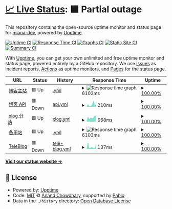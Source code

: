 # [📈 Live Status](https://up.zwh.moe): <!--live status--> **🟧 Partial outage**

This repository contains the open-source uptime monitor and status page for [miaoa-dev](https://up.zwh.moe), powered by [Upptime](https://github.com/upptime/upptime).

[![Uptime CI](https://github.com/miaoa-dev/upptime/workflows/Uptime%20CI/badge.svg)](https://github.com/miaoa-dev/upptime/actions?query=workflow%3A%22Uptime+CI%22)
[![Response Time CI](https://github.com/miaoa-dev/upptime/workflows/Response%20Time%20CI/badge.svg)](https://github.com/miaoa-dev/upptime/actions?query=workflow%3A%22Response+Time+CI%22)
[![Graphs CI](https://github.com/miaoa-dev/upptime/workflows/Graphs%20CI/badge.svg)](https://github.com/miaoa-dev/upptime/actions?query=workflow%3A%22Graphs+CI%22)
[![Static Site CI](https://github.com/miaoa-dev/upptime/workflows/Static%20Site%20CI/badge.svg)](https://github.com/miaoa-dev/upptime/actions?query=workflow%3A%22Static+Site+CI%22)
[![Summary CI](https://github.com/miaoa-dev/upptime/workflows/Summary%20CI/badge.svg)](https://github.com/miaoa-dev/upptime/actions?query=workflow%3A%22Summary+CI%22)

With [Upptime](https://upptime.js.org), you can get your own unlimited and free uptime monitor and status page, powered entirely by a GitHub repository. We use [Issues](https://github.com/miaoa-dev/upptime/issues) as incident reports, [Actions](https://github.com/miaoa-dev/upptime/actions) as uptime monitors, and [Pages](https://up.zwh.moe) for the status page.

<!--start: status pages-->
<!-- This summary is generated by Upptime (https://github.com/upptime/upptime) -->
<!-- Do not edit this manually, your changes will be overwritten -->
<!-- prettier-ignore -->
| URL | Status | History | Response Time | Uptime |
| --- | ------ | ------- | ------------- | ------ |
| <img alt="" src="https://icons.duckduckgo.com/ip3/zwh.moe.ico" height="13"> [博客主站](https://zwh.moe) | 🟩 Up | [.yml](https://github.com/miaoa-dev/upptime/commits/HEAD/history/.yml) | <details><summary><img alt="Response time graph" src="./graphs//response-time-week.png" height="20"> 6103ms</summary><br><a href="https://up.zwh.moe/history/"><img alt="Response time 6085" src="https://img.shields.io/endpoint?url=https%3A%2F%2Fraw.githubusercontent.com%2Fmiaoa-dev%2Fupptime%2FHEAD%2Fapi%2F%2Fresponse-time.json"></a><br><a href="https://up.zwh.moe/history/"><img alt="24-hour response time 6099" src="https://img.shields.io/endpoint?url=https%3A%2F%2Fraw.githubusercontent.com%2Fmiaoa-dev%2Fupptime%2FHEAD%2Fapi%2F%2Fresponse-time-day.json"></a><br><a href="https://up.zwh.moe/history/"><img alt="7-day response time 6103" src="https://img.shields.io/endpoint?url=https%3A%2F%2Fraw.githubusercontent.com%2Fmiaoa-dev%2Fupptime%2FHEAD%2Fapi%2F%2Fresponse-time-week.json"></a><br><a href="https://up.zwh.moe/history/"><img alt="30-day response time 6085" src="https://img.shields.io/endpoint?url=https%3A%2F%2Fraw.githubusercontent.com%2Fmiaoa-dev%2Fupptime%2FHEAD%2Fapi%2F%2Fresponse-time-month.json"></a><br><a href="https://up.zwh.moe/history/"><img alt="1-year response time 6085" src="https://img.shields.io/endpoint?url=https%3A%2F%2Fraw.githubusercontent.com%2Fmiaoa-dev%2Fupptime%2FHEAD%2Fapi%2F%2Fresponse-time-year.json"></a></details> | <details><summary><a href="https://up.zwh.moe/history/">100.00%</a></summary><a href="https://up.zwh.moe/history/"><img alt="All-time uptime 100.00%" src="https://img.shields.io/endpoint?url=https%3A%2F%2Fraw.githubusercontent.com%2Fmiaoa-dev%2Fupptime%2FHEAD%2Fapi%2F%2Fuptime.json"></a><br><a href="https://up.zwh.moe/history/"><img alt="24-hour uptime 100.00%" src="https://img.shields.io/endpoint?url=https%3A%2F%2Fraw.githubusercontent.com%2Fmiaoa-dev%2Fupptime%2FHEAD%2Fapi%2F%2Fuptime-day.json"></a><br><a href="https://up.zwh.moe/history/"><img alt="7-day uptime 100.00%" src="https://img.shields.io/endpoint?url=https%3A%2F%2Fraw.githubusercontent.com%2Fmiaoa-dev%2Fupptime%2FHEAD%2Fapi%2F%2Fuptime-week.json"></a><br><a href="https://up.zwh.moe/history/"><img alt="30-day uptime 100.00%" src="https://img.shields.io/endpoint?url=https%3A%2F%2Fraw.githubusercontent.com%2Fmiaoa-dev%2Fupptime%2FHEAD%2Fapi%2F%2Fuptime-month.json"></a><br><a href="https://up.zwh.moe/history/"><img alt="1-year uptime 100.00%" src="https://img.shields.io/endpoint?url=https%3A%2F%2Fraw.githubusercontent.com%2Fmiaoa-dev%2Fupptime%2FHEAD%2Fapi%2F%2Fuptime-year.json"></a></details>
| <img alt="" src="https://icons.duckduckgo.com/ip3/admin.zwh.moe.ico" height="13"> [博客 API](https://admin.zwh.moe/api/v2) | 🟥 Down | [api.yml](https://github.com/miaoa-dev/upptime/commits/HEAD/history/api.yml) | <details><summary><img alt="Response time graph" src="./graphs/api/response-time-week.png" height="20"> 210ms</summary><br><a href="https://up.zwh.moe/history/api"><img alt="Response time 218" src="https://img.shields.io/endpoint?url=https%3A%2F%2Fraw.githubusercontent.com%2Fmiaoa-dev%2Fupptime%2FHEAD%2Fapi%2Fapi%2Fresponse-time.json"></a><br><a href="https://up.zwh.moe/history/api"><img alt="24-hour response time 427" src="https://img.shields.io/endpoint?url=https%3A%2F%2Fraw.githubusercontent.com%2Fmiaoa-dev%2Fupptime%2FHEAD%2Fapi%2Fapi%2Fresponse-time-day.json"></a><br><a href="https://up.zwh.moe/history/api"><img alt="7-day response time 210" src="https://img.shields.io/endpoint?url=https%3A%2F%2Fraw.githubusercontent.com%2Fmiaoa-dev%2Fupptime%2FHEAD%2Fapi%2Fapi%2Fresponse-time-week.json"></a><br><a href="https://up.zwh.moe/history/api"><img alt="30-day response time 218" src="https://img.shields.io/endpoint?url=https%3A%2F%2Fraw.githubusercontent.com%2Fmiaoa-dev%2Fupptime%2FHEAD%2Fapi%2Fapi%2Fresponse-time-month.json"></a><br><a href="https://up.zwh.moe/history/api"><img alt="1-year response time 218" src="https://img.shields.io/endpoint?url=https%3A%2F%2Fraw.githubusercontent.com%2Fmiaoa-dev%2Fupptime%2FHEAD%2Fapi%2Fapi%2Fresponse-time-year.json"></a></details> | <details><summary><a href="https://up.zwh.moe/history/api">100.00%</a></summary><a href="https://up.zwh.moe/history/api"><img alt="All-time uptime 100.00%" src="https://img.shields.io/endpoint?url=https%3A%2F%2Fraw.githubusercontent.com%2Fmiaoa-dev%2Fupptime%2FHEAD%2Fapi%2Fapi%2Fuptime.json"></a><br><a href="https://up.zwh.moe/history/api"><img alt="24-hour uptime 100.00%" src="https://img.shields.io/endpoint?url=https%3A%2F%2Fraw.githubusercontent.com%2Fmiaoa-dev%2Fupptime%2FHEAD%2Fapi%2Fapi%2Fuptime-day.json"></a><br><a href="https://up.zwh.moe/history/api"><img alt="7-day uptime 100.00%" src="https://img.shields.io/endpoint?url=https%3A%2F%2Fraw.githubusercontent.com%2Fmiaoa-dev%2Fupptime%2FHEAD%2Fapi%2Fapi%2Fuptime-week.json"></a><br><a href="https://up.zwh.moe/history/api"><img alt="30-day uptime 100.00%" src="https://img.shields.io/endpoint?url=https%3A%2F%2Fraw.githubusercontent.com%2Fmiaoa-dev%2Fupptime%2FHEAD%2Fapi%2Fapi%2Fuptime-month.json"></a><br><a href="https://up.zwh.moe/history/api"><img alt="1-year uptime 100.00%" src="https://img.shields.io/endpoint?url=https%3A%2F%2Fraw.githubusercontent.com%2Fmiaoa-dev%2Fupptime%2FHEAD%2Fapi%2Fapi%2Fuptime-year.json"></a></details>
| <img alt="" src="https://icons.duckduckgo.com/ip3/xlog.zwh.moe.ico" height="13"> [xlog 分站](https://xlog.zwh.moe) | 🟩 Up | [xlog.yml](https://github.com/miaoa-dev/upptime/commits/HEAD/history/xlog.yml) | <details><summary><img alt="Response time graph" src="./graphs/xlog/response-time-week.png" height="20"> 668ms</summary><br><a href="https://up.zwh.moe/history/xlog"><img alt="Response time 644" src="https://img.shields.io/endpoint?url=https%3A%2F%2Fraw.githubusercontent.com%2Fmiaoa-dev%2Fupptime%2FHEAD%2Fapi%2Fxlog%2Fresponse-time.json"></a><br><a href="https://up.zwh.moe/history/xlog"><img alt="24-hour response time 841" src="https://img.shields.io/endpoint?url=https%3A%2F%2Fraw.githubusercontent.com%2Fmiaoa-dev%2Fupptime%2FHEAD%2Fapi%2Fxlog%2Fresponse-time-day.json"></a><br><a href="https://up.zwh.moe/history/xlog"><img alt="7-day response time 668" src="https://img.shields.io/endpoint?url=https%3A%2F%2Fraw.githubusercontent.com%2Fmiaoa-dev%2Fupptime%2FHEAD%2Fapi%2Fxlog%2Fresponse-time-week.json"></a><br><a href="https://up.zwh.moe/history/xlog"><img alt="30-day response time 644" src="https://img.shields.io/endpoint?url=https%3A%2F%2Fraw.githubusercontent.com%2Fmiaoa-dev%2Fupptime%2FHEAD%2Fapi%2Fxlog%2Fresponse-time-month.json"></a><br><a href="https://up.zwh.moe/history/xlog"><img alt="1-year response time 644" src="https://img.shields.io/endpoint?url=https%3A%2F%2Fraw.githubusercontent.com%2Fmiaoa-dev%2Fupptime%2FHEAD%2Fapi%2Fxlog%2Fresponse-time-year.json"></a></details> | <details><summary><a href="https://up.zwh.moe/history/xlog">100.00%</a></summary><a href="https://up.zwh.moe/history/xlog"><img alt="All-time uptime 100.00%" src="https://img.shields.io/endpoint?url=https%3A%2F%2Fraw.githubusercontent.com%2Fmiaoa-dev%2Fupptime%2FHEAD%2Fapi%2Fxlog%2Fuptime.json"></a><br><a href="https://up.zwh.moe/history/xlog"><img alt="24-hour uptime 100.00%" src="https://img.shields.io/endpoint?url=https%3A%2F%2Fraw.githubusercontent.com%2Fmiaoa-dev%2Fupptime%2FHEAD%2Fapi%2Fxlog%2Fuptime-day.json"></a><br><a href="https://up.zwh.moe/history/xlog"><img alt="7-day uptime 100.00%" src="https://img.shields.io/endpoint?url=https%3A%2F%2Fraw.githubusercontent.com%2Fmiaoa-dev%2Fupptime%2FHEAD%2Fapi%2Fxlog%2Fuptime-week.json"></a><br><a href="https://up.zwh.moe/history/xlog"><img alt="30-day uptime 100.00%" src="https://img.shields.io/endpoint?url=https%3A%2F%2Fraw.githubusercontent.com%2Fmiaoa-dev%2Fupptime%2FHEAD%2Fapi%2Fxlog%2Fuptime-month.json"></a><br><a href="https://up.zwh.moe/history/xlog"><img alt="1-year uptime 100.00%" src="https://img.shields.io/endpoint?url=https%3A%2F%2Fraw.githubusercontent.com%2Fmiaoa-dev%2Fupptime%2FHEAD%2Fapi%2Fxlog%2Fuptime-year.json"></a></details>
| <img alt="" src="https://icons.duckduckgo.com/ip3/bk.zwh.moe.ico" height="13"> [备用站](https://bk.zwh.moe) | 🟩 Up | [.yml](https://github.com/miaoa-dev/upptime/commits/HEAD/history/.yml) | <details><summary><img alt="Response time graph" src="./graphs//response-time-week.png" height="20"> 6103ms</summary><br><a href="https://up.zwh.moe/history/"><img alt="Response time 6085" src="https://img.shields.io/endpoint?url=https%3A%2F%2Fraw.githubusercontent.com%2Fmiaoa-dev%2Fupptime%2FHEAD%2Fapi%2F%2Fresponse-time.json"></a><br><a href="https://up.zwh.moe/history/"><img alt="24-hour response time 6099" src="https://img.shields.io/endpoint?url=https%3A%2F%2Fraw.githubusercontent.com%2Fmiaoa-dev%2Fupptime%2FHEAD%2Fapi%2F%2Fresponse-time-day.json"></a><br><a href="https://up.zwh.moe/history/"><img alt="7-day response time 6103" src="https://img.shields.io/endpoint?url=https%3A%2F%2Fraw.githubusercontent.com%2Fmiaoa-dev%2Fupptime%2FHEAD%2Fapi%2F%2Fresponse-time-week.json"></a><br><a href="https://up.zwh.moe/history/"><img alt="30-day response time 6085" src="https://img.shields.io/endpoint?url=https%3A%2F%2Fraw.githubusercontent.com%2Fmiaoa-dev%2Fupptime%2FHEAD%2Fapi%2F%2Fresponse-time-month.json"></a><br><a href="https://up.zwh.moe/history/"><img alt="1-year response time 6085" src="https://img.shields.io/endpoint?url=https%3A%2F%2Fraw.githubusercontent.com%2Fmiaoa-dev%2Fupptime%2FHEAD%2Fapi%2F%2Fresponse-time-year.json"></a></details> | <details><summary><a href="https://up.zwh.moe/history/">100.00%</a></summary><a href="https://up.zwh.moe/history/"><img alt="All-time uptime 100.00%" src="https://img.shields.io/endpoint?url=https%3A%2F%2Fraw.githubusercontent.com%2Fmiaoa-dev%2Fupptime%2FHEAD%2Fapi%2F%2Fuptime.json"></a><br><a href="https://up.zwh.moe/history/"><img alt="24-hour uptime 100.00%" src="https://img.shields.io/endpoint?url=https%3A%2F%2Fraw.githubusercontent.com%2Fmiaoa-dev%2Fupptime%2FHEAD%2Fapi%2F%2Fuptime-day.json"></a><br><a href="https://up.zwh.moe/history/"><img alt="7-day uptime 100.00%" src="https://img.shields.io/endpoint?url=https%3A%2F%2Fraw.githubusercontent.com%2Fmiaoa-dev%2Fupptime%2FHEAD%2Fapi%2F%2Fuptime-week.json"></a><br><a href="https://up.zwh.moe/history/"><img alt="30-day uptime 100.00%" src="https://img.shields.io/endpoint?url=https%3A%2F%2Fraw.githubusercontent.com%2Fmiaoa-dev%2Fupptime%2FHEAD%2Fapi%2F%2Fuptime-month.json"></a><br><a href="https://up.zwh.moe/history/"><img alt="1-year uptime 100.00%" src="https://img.shields.io/endpoint?url=https%3A%2F%2Fraw.githubusercontent.com%2Fmiaoa-dev%2Fupptime%2FHEAD%2Fapi%2F%2Fuptime-year.json"></a></details>
| <img alt="" src="https://icons.duckduckgo.com/ip3/t.zwh.moe.ico" height="13"> [TeleBlog](https://t.zwh.moe) | 🟥 Down | [tele-blog.yml](https://github.com/miaoa-dev/upptime/commits/HEAD/history/tele-blog.yml) | <details><summary><img alt="Response time graph" src="./graphs/tele-blog/response-time-week.png" height="20"> 137ms</summary><br><a href="https://up.zwh.moe/history/tele-blog"><img alt="Response time 157" src="https://img.shields.io/endpoint?url=https%3A%2F%2Fraw.githubusercontent.com%2Fmiaoa-dev%2Fupptime%2FHEAD%2Fapi%2Ftele-blog%2Fresponse-time.json"></a><br><a href="https://up.zwh.moe/history/tele-blog"><img alt="24-hour response time 307" src="https://img.shields.io/endpoint?url=https%3A%2F%2Fraw.githubusercontent.com%2Fmiaoa-dev%2Fupptime%2FHEAD%2Fapi%2Ftele-blog%2Fresponse-time-day.json"></a><br><a href="https://up.zwh.moe/history/tele-blog"><img alt="7-day response time 137" src="https://img.shields.io/endpoint?url=https%3A%2F%2Fraw.githubusercontent.com%2Fmiaoa-dev%2Fupptime%2FHEAD%2Fapi%2Ftele-blog%2Fresponse-time-week.json"></a><br><a href="https://up.zwh.moe/history/tele-blog"><img alt="30-day response time 157" src="https://img.shields.io/endpoint?url=https%3A%2F%2Fraw.githubusercontent.com%2Fmiaoa-dev%2Fupptime%2FHEAD%2Fapi%2Ftele-blog%2Fresponse-time-month.json"></a><br><a href="https://up.zwh.moe/history/tele-blog"><img alt="1-year response time 157" src="https://img.shields.io/endpoint?url=https%3A%2F%2Fraw.githubusercontent.com%2Fmiaoa-dev%2Fupptime%2FHEAD%2Fapi%2Ftele-blog%2Fresponse-time-year.json"></a></details> | <details><summary><a href="https://up.zwh.moe/history/tele-blog">100.00%</a></summary><a href="https://up.zwh.moe/history/tele-blog"><img alt="All-time uptime 100.00%" src="https://img.shields.io/endpoint?url=https%3A%2F%2Fraw.githubusercontent.com%2Fmiaoa-dev%2Fupptime%2FHEAD%2Fapi%2Ftele-blog%2Fuptime.json"></a><br><a href="https://up.zwh.moe/history/tele-blog"><img alt="24-hour uptime 100.00%" src="https://img.shields.io/endpoint?url=https%3A%2F%2Fraw.githubusercontent.com%2Fmiaoa-dev%2Fupptime%2FHEAD%2Fapi%2Ftele-blog%2Fuptime-day.json"></a><br><a href="https://up.zwh.moe/history/tele-blog"><img alt="7-day uptime 100.00%" src="https://img.shields.io/endpoint?url=https%3A%2F%2Fraw.githubusercontent.com%2Fmiaoa-dev%2Fupptime%2FHEAD%2Fapi%2Ftele-blog%2Fuptime-week.json"></a><br><a href="https://up.zwh.moe/history/tele-blog"><img alt="30-day uptime 100.00%" src="https://img.shields.io/endpoint?url=https%3A%2F%2Fraw.githubusercontent.com%2Fmiaoa-dev%2Fupptime%2FHEAD%2Fapi%2Ftele-blog%2Fuptime-month.json"></a><br><a href="https://up.zwh.moe/history/tele-blog"><img alt="1-year uptime 100.00%" src="https://img.shields.io/endpoint?url=https%3A%2F%2Fraw.githubusercontent.com%2Fmiaoa-dev%2Fupptime%2FHEAD%2Fapi%2Ftele-blog%2Fuptime-year.json"></a></details>

<!--end: status pages-->

[**Visit our status website →**](https://up.zwh.moe)

## 📄 License

- Powered by: [Upptime](https://github.com/upptime/upptime)
- Code: [MIT](./LICENSE) © [Anand Chowdhary](https://anandchowdhary.com), supported by [Pabio](https://pabio.com)
- Data in the `./history` directory: [Open Database License](https://opendatacommons.org/licenses/odbl/1-0/)
